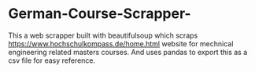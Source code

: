 # German-Course-Scrapper-
This a web scrapper built with beautifulsoup which scraps https://www.hochschulkompass.de/home.html website for mechnical engineering related masters courses. And uses pandas to export 
this as a csv file for easy reference. 


